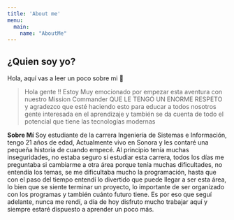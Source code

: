 ```yaml
---
title: 'About me'
menu:
  main:
    name: "AboutMe"
---
```


## ¿Quien soy yo?

Hola, aquí vas a leer un poco sobre mi 🤩

> Hola gente !! Estoy Muy emocionado por empezar esta aventura con nuestro Mission Commander
> QUE LE TENGO UN ENORME RESPETO y agradezco que esté haciendo esto para educar a todos nosotros gente 
> interesada en el aprendizaje y también se da cuenta de todo el potencial que tiene las tecnologías modernas

**Sobre Mí** Soy estudiante de la carrera Ingeniería de Sistemas e Información, tengo 21 años de edad, Actualmente vivo en Sonora y les contaré una pequeña historia de cuando empecé. Al principio tenía muchas inseguridades, no estaba seguro si estudiar esta carrera, todos los días me preguntaba si cambiarme a otra área porque tenía muchas dificultades, no entendía los temas, se me dificultaba mucho la programación, hasta que con el paso del tiempo entendí lo divertido que puede llegar a ser esta área, lo bien que se siente terminar un proyecto, lo importante de ser organizado con los programas y también cuánto futuro tiene. Es por eso que seguí adelante, nunca me rendí, a día de hoy disfruto mucho trabajar aquí y siempre estaré dispuesto a aprender un poco más.

